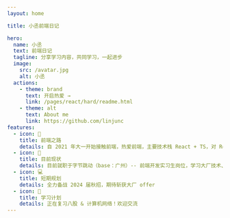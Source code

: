 ```yaml
---
layout: home

title: 小丞前端日记

hero:
  name: 小丞
  text: 前端日记
  tagline: 分享学习内容，共同学习，一起进步
  image:
    src: /avatar.jpg
    alt: 小丞
  actions:
    - theme: brand
      text: 开启热爱 →
      link: /pages/react/hard/readme.html
    - theme: alt
      text: About me
      link: https://github.com/linjunc
features:
  - icon: 🧩
    title: 前端之路
    details: 自 2021 年大一开始接触前端，热爱前端，主要技术栈 React + TS，对 React 源码有深入的理解。
  - icon: 🎯
    title: 目前现状
    details: 目前就职于字节跳动（base：广州）-- 前端开发实习生岗位，学习大厂技术、体验团队协作的规范流程、积累实习经验。
  - icon: 💻
    title: 短期规划
    details: 全力备战 2024 届秋招，期待斩获大厂 offer
  - icon: 💌
    title: 学习计划
    details: 正在复习八股 & 计算机网络！欢迎交流
---
```


